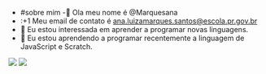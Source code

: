 - #sobre mim
-👋 Ola meu nome é @Marquesana
- :+1 Meu email de contato é ana.luizamarques.santos@escola.pr.gov.br
- 👀 Eu estou interessada em aprender a programar novas linguagens.
- 🌱 Eu estou aprendendo a programar recentemente a linguagem de JavaScript e Scratch.

![](https://img.shields.io/badge/Scratch-4D97FF?style=for-the-badge&logo=Scratch&logoColor=white)
![](https://img.shields.io/badge/JavaScript-323330?style=for-the-badge&logo=javascript&logoColor=F7DF1E)
<!---
Marquesana/Marquesana is a ✨ special ✨ repository because its `README.md` (this file) appears on your GitHub profile.
You can click the Preview link to take a look at your changes.
--->
